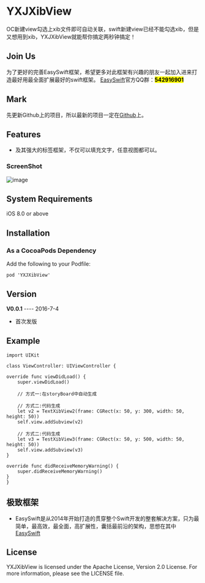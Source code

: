 # YXJXibView
OC新建view勾选上xib文件即可自动关联，swift新建view已经不能勾选xib，但是又想用到xib，YXJXibView就能帮你搞定两秒钟搞定！

## Join Us 
为了更好的完善EasySwift框架，希望更多对此框架有兴趣的朋友一起加入进来打造最好用最全面扩展最好的swift框架。
[EasySwift](https://github.com/stubbornnessness/EasySwift)官方QQ群：<mark>**542916901**</mark>

## Mark
先更新Github上的项目，所以最新的项目一定在[Github](https://github.com/stubbornnessness)上。

## Features
* 及其强大的标签框架，不仅可以填充文字，任意视图都可以。

### ScreenShot
![image](https://github.com/stubbornnessness/YXJXibView/blob/master/testYXJXibView/testYXJXibView/demo.gif)

## System Requirements
iOS 8.0 or above

## Installation
### As a CocoaPods Dependency
Add the following to your Podfile:

	pod 'YXJXibView'
	
## Version
**V0.0.1** ---- 2016-7-4

* 首次发版
	
## Example
	import UIKit

	class ViewController: UIViewController {

    override func viewDidLoad() {
        super.viewDidLoad()

        // 方式一:在storyBoard中自动生成

        // 方式二:代码生成
        let v2 = TextXibView2(frame: CGRect(x: 50, y: 300, width: 50, height: 50))
        self.view.addSubview(v2)

        // 方式二:代码生成
        let v3 = TestXibView3(frame: CGRect(x: 50, y: 500, width: 50, height: 50))
        self.view.addSubview(v3)
    }

    override func didReceiveMemoryWarning() {
        super.didReceiveMemoryWarning()
    }
	}

    
## 极致框架
* EasySwift是从2014年开始打造的贯穿整个Swift开发的整套解决方案，只为最简单，最高效，最全面，高扩展性，囊括最前沿的架构，思想在其中[EasySwift](https://github.com/stubbornnessness/EasySwift)

## License
YXJXibView is licensed under the Apache License, Version 2.0 License. For more information, please see the LICENSE file.